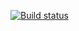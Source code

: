 [![Build status](https://ci.appveyor.com/api/projects/status/6yyn8qbopi59nsxm?svg=true)](https://ci.appveyor.com/project/a-vystavkina/destructuring)
